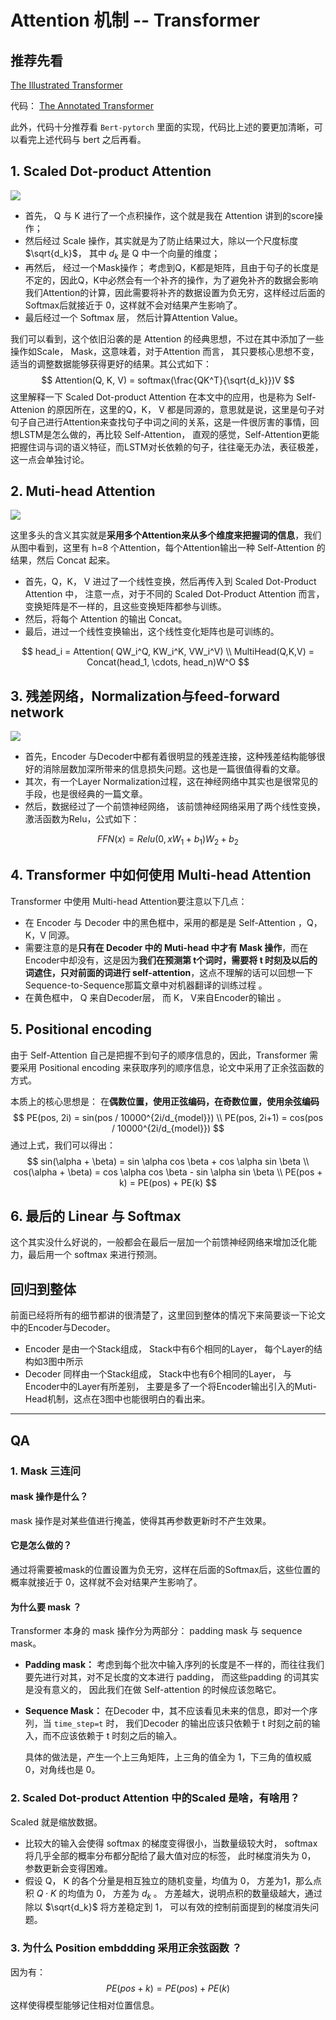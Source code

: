# Attention 机制 -- Transformer

## 推荐先看

[The Illustrated Transformer](<https://jalammar.github.io/illustrated-transformer/>)

代码： [The Annotated Transformer](<http://nlp.seas.harvard.edu/2018/04/03/attention.html>)

此外，代码十分推荐看 `Bert-pytorch` 里面的实现，代码比上述的要更加清晰，可以看完上述代码与 bert 之后再看。

## 1.  Scaled Dot-product Attention

![](http://ww1.sinaimg.cn/large/006gOeiSly1fyhq0qrab9j30av0apt8w.jpg)

- 首先， Q 与 K 进行了一个点积操作，这个就是我在 Attention 讲到的score操作； 
- 然后经过 Scale 操作，其实就是为了防止结果过大，除以一个尺度标度 $\sqrt{d_k}$， 其中 $d_k$ 是 Q 中一个向量的维度；
- 再然后， 经过一个Mask操作； 考虑到Q，K都是矩阵，且由于句子的长度是不定的，因此Q，K中必然会有一个补齐的操作，为了避免补齐的数据会影响我们Attention的计算，因此需要将补齐的数据设置为负无穷，这样经过后面的Softmax后就接近于 0，这样就不会对结果产生影响了。
- 最后经过一个 Softmax 层， 然后计算Attention Value。

我们可以看到，这个依旧沿袭的是 Attention 的经典思想，不过在其中添加了一些操作如Scale， Mask，这意味着，对于Attention 而言， 其只要核心思想不变，适当的调整数据能够获得更好的结果。其公式如下：
$$
Attention(Q, K, V) = softmax(\frac{QK^T}{\sqrt{d_k}})V
$$
这里解释一下 Scaled Dot-product Attention 在本文中的应用，也是称为 Self-Attenion 的原因所在，这里的Q，K， V 都是同源的，意思就是说，这里是句子对句子自己进行Attention来查找句子中词之间的关系，这是一件很厉害的事情，回想LSTM是怎么做的，再比较 Self-Attention， 直观的感觉，Self-Attention更能把握住词与词的语义特征，而LSTM对长依赖的句子，往往毫无办法，表征极差，这一点会单独讨论。

## 2. Muti-head Attention

![](http://ww1.sinaimg.cn/large/006gOeiSly1g0u01y18qbj30b10bqt95.jpg)

这里多头的含义其实就是**采用多个Attention来从多个维度来把握词的信息**，我们从图中看到，这里有 h=8 个Attention，每个Attention输出一种 Self-Attention 的结果，然后 Concat 起来。

- 首先，Q，K， V 进过了一个线性变换，然后再传入到 Scaled Dot-Product Attention 中， 注意一点，对于不同的 Scaled Dot-Product Attention 而言， 变换矩阵是不一样的，且这些变换矩阵都参与训练。 
- 然后，将每个 Attention 的输出 Concat。
- 最后，进过一个线性变换输出，这个线性变化矩阵也是可训练的。

$$
head_i = Attention( QW_i^Q, KW_i^K, VW_i^V) \\
MultiHead(Q,K,V) = Concat(head_1, \cdots, head_n)W^O
$$

## 3. 残差网络，Normalization与feed-forward network

![](http://ww1.sinaimg.cn/large/006gOeiSly1g0z7p03m8fj30fl0krmyq.jpg)

- 首先，Encoder 与Decoder中都有着很明显的残差连接，这种残差结构能够很好的消除层数加深所带来的信息损失问题。这也是一篇很值得看的文章。
- 其次，有一个Layer Normalization过程，这在神经网络中其实也是很常见的手段，也是很经典的一篇文章。
- 然后，数据经过了一个前馈神经网络， 该前馈神经网络采用了两个线性变换，激活函数为Relu，公式如下：

$$
FFN(x) =    Relu(0, xW_1 + b_1) W_2 + b_2
$$

## 4. Transformer 中如何使用 Multi-head Attention

Transformer 中使用 Multi-head Attention要注意以下几点：

- 在 Encoder 与 Decoder 中的黑色框中，采用的都是是 Self-Attention ，Q，K，V 同源。
- 需要注意的是**只有在 Decoder 中的 Muti-head 中才有 Mask 操作**，而在Encoder中却没有，这是因为**我们在预测第 t个词时，需要将 t 时刻及以后的词遮住，只对前面的词进行 self-attention**，这点不理解的话可以回想一下Sequence-to-Sequence那篇文章中对机器翻译的训练过程 。
- 在黄色框中，  Q 来自Decoder层， 而 K， V来自Encoder的输出 。

## 5. Positional encoding

由于 Self-Attention 自己是把握不到句子的顺序信息的，因此，Transformer 需要采用 Positional encoding 来获取序列的顺序信息，论文中采用了正余弦函数的方式。 

本质上的核心思想是： 在**偶数位置，使用正弦编码，在奇数位置，使用余弦编码**
$$
PE(pos, 2i) = sin(pos / 10000^{2i/d_{model}}) \\
PE(pos, 2i+1) = cos(pos / 10000^{2i/d_{model}})
$$
通过上式，我们可以得出：
$$
sin(\alpha + \beta) = sin \alpha cos \beta + cos \alpha sin \beta \\
cos(\alpha + \beta) = cos \alpha cos \beta - sin \alpha sin \beta \\
PE(pos + k) = PE(pos) + PE(k)
$$


## 6. 最后的 Linear 与 Softmax

这个其实没什么好说的，一般都会在最后一层加一个前馈神经网络来增加泛化能力，最后用一个 softmax 来进行预测。

## 回归到整体

前面已经将所有的细节都讲的很清楚了，这里回到整体的情况下来简要谈一下论文中的Encoder与Decoder。

- Encoder 是由一个Stack组成， Stack中有6个相同的Layer， 每个Layer的结构如3图中所示
- Decoder 同样由一个Stack组成， Stack中也有6个相同的Layer， 与 Encoder中的Layer有所差别， 主要是多了一个将Encoder输出引入的Muti-Head机制，这点在3图中也能很明白的看出来。 

---

## QA

###  1. Mask 三连问

#### mask 操作是什么？ 

mask 操作是对某些值进行掩盖，使得其再参数更新时不产生效果。

#### 它是怎么做的？

通过将需要被mask的位置设置为负无穷，这样在后面的Softmax后，这些位置的概率就接近于 0，这样就不会对结果产生影响了。

#### 为什么要 mask ？

Transformer 本身的 mask 操作分为两部分： padding mask 与 sequence mask。

- **Padding mask：** 考虑到每个批次中输入序列的长度是不一样的，而往往我们要先进行对其，对不足长度的文本进行 padding， 而这些padding 的词其实是没有意义的， 因此我们在做 Self-attention 的时候应该忽略它。

- **Sequence Mask：** 在Decoder 中，其不应该看见未来的信息，即对一个序列，当 `time_step=t` 时， 我们Decoder 的输出应该只依赖于 t 时刻之前的输入，而不应该依赖于 t 时刻之后的输入。

  具体的做法是，产生一个上三角矩阵，上三角的值全为 1，下三角的值权威0，对角线也是 0。

### 2. Scaled Dot-product Attention 中的Scaled 是啥，有啥用？

Scaled 就是缩放数据。

- 比较大的输入会使得 softmax 的梯度变得很小，当数量级较大时， softmax 将几乎全部的概率分布都分配给了最大值对应的标签， 此时梯度消失为 0， 参数更新会变得困难。
- 假设 Q， K 的各个分量是相互独立的随机变量，均值为 0， 方差为1，那么点积 $Q \cdot K$ 的均值为 0， 方差为 $d_k$ 。 方差越大，说明点积的数量级越大，通过除以 $\sqrt{d_k}$ 将方差稳定到 1， 可以有效的控制前面提到的梯度消失问题。

### 3. 为什么 Position embddding 采用正余弦函数 ？

因为有：
$$
PE(pos + k) = PE(pos) + PE(k)
$$
这样使得模型能够记住相对位置信息。

